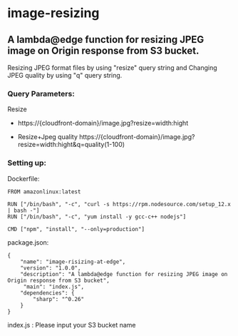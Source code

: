# image-resizing
## A lambda@edge function for resizing JPEG image on Origin response from S3 bucket.
Resizing JPEG format files by using "resize" query string and Changing JPEG quality by using "q" query string.

### Query Parameters:

Resize
*	https://{cloudfront-domain}/image.jpg?resize=width:hight

*	Resize+Jpeg quality
https://{cloudfront-domain}/image.jpg?resize=width:hight&q=quality(1-100)
 

### Setting up:
Dockerfile:
```
FROM amazonlinux:latest

RUN ["/bin/bash", "-c", "curl -s https://rpm.nodesource.com/setup_12.x | bash -"]
RUN ["/bin/bash", "-c", "yum install -y gcc-c++ nodejs"]

CMD ["npm", "install", "--only=production"]

```

package.json:
```
{
    "name": "image-risizing-at-edge",
    "version": "1.0.0",
    "description": "A lambda@edge function for resizing JPEG image on Origin response from S3 bucket",
     "main": "index.js",
    "dependencies": {
        "sharp": "^0.26"
    }
}
```

index.js : Please input your S3 bucket name <S3 Bucket>

